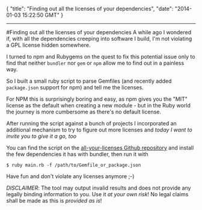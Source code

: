 {
  "title": "Finding out all the licenses of your dependencies",
  "date": "2014-01-03 15:22:50 GMT"
}

---

#Finding out all the licenses of your dependencies
A while ago I wondered if, with all the dependencies creeping into software I build, I'm not violating a GPL license hidden somewhere.

I turned to npm and Rubygems on the quest to fix this potential issue only to find that neither ``bundler`` nor ``gem`` or ``npm`` allow me to find out in a painless way.

So I built a small ruby script to parse Gemfiles (and recently added ``package.json`` support for npm) and tell me the licenses.

For NPM this is surprisingly boring and easy, as npm gives you the "MIT" license as the default when creating a new module - but in the Ruby world the journey is more cumbersome as there's no default license.

After running the script against a bunch of projects I incorporated an additional mechanism to try to figure out more licenses and *today I want to invite you to give it a go, too*

You can find the script on the [all-your-licenses Github repository](https://github.com/martin-naumann/all-your-licenses) and install the few dependencies it has with bundler, then run it with

``
$ ruby main.rb -f /path/to/Gemfile_or_package.json
``

Have fun and don't violate any licenses anymore ;-)

*DISCLAIMER*: The tool may output invalid results and does not provide any legally binding information to you. Use it *at your own risk*! No legal claims shall be made as this is *provided as is*!